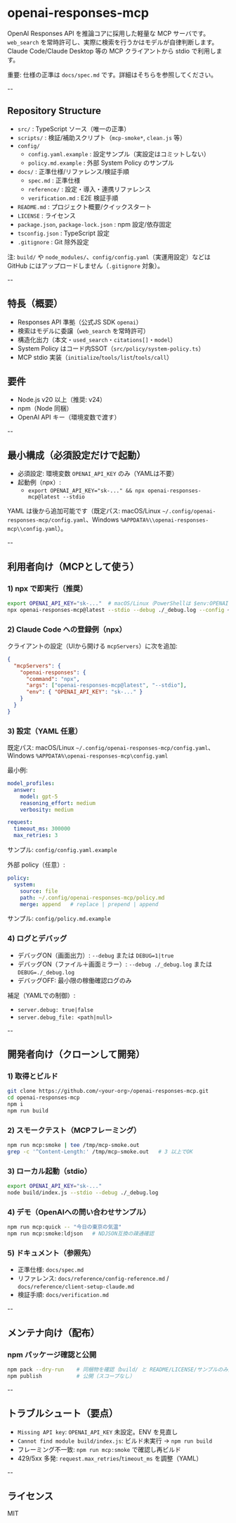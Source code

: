 # openai-responses-mcp
OpenAI Responses API を推論コアに採用した軽量な MCP サーバです。  
`web_search` を常時許可し、実際に検索を行うかはモデルが自律判断します。Claude Code/Claude Desktop 等の MCP クライアントから stdio で利用します。

重要: 仕様の正準は `docs/spec.md` です。詳細はそちらを参照してください。

--

## Repository Structure
- `src/`                         : TypeScript ソース（唯一の正準）
- `scripts/`                     : 検証/補助スクリプト（`mcp-smoke*`, `clean.js` 等）
- `config/`
  - `config.yaml.example`        : 設定サンプル（実設定はコミットしない）
  - `policy.md.example`          : 外部 System Policy のサンプル
- `docs/`                        : 正準仕様/リファレンス/検証手順
  - `spec.md`                    : 正準仕様
  - `reference/`                 : 設定・導入・連携リファレンス
  - `verification.md`            : E2E 検証手順
- `README.md`                    : プロジェクト概要/クイックスタート
- `LICENSE`                      : ライセンス
- `package.json`, `package-lock.json` : npm 設定/依存固定
- `tsconfig.json`                : TypeScript 設定
- `.gitignore`                   : Git 除外設定

注: `build/` や `node_modules/`、`config/config.yaml`（実運用設定）などは GitHub にはアップロードしません（`.gitignore` 対象）。

--

## 特長（概要）
- Responses API 準拠（公式JS SDK `openai`）
- 検索はモデルに委譲（`web_search` を常時許可）
- 構造化出力（本文・`used_search`・`citations[]`・`model`）
- System Policy はコード内SSOT（`src/policy/system-policy.ts`）
- MCP stdio 実装（`initialize`/`tools/list`/`tools/call`）

## 要件
- Node.js v20 以上（推奨: v24）
- npm（Node 同梱）
- OpenAI API キー（環境変数で渡す）

--

## 最小構成（必須設定だけで起動）
- 必須設定: 環境変数 `OPENAI_API_KEY` のみ（YAMLは不要）
- 起動例（npx）:
  - `export OPENAI_API_KEY="sk-..." && npx openai-responses-mcp@latest --stdio`

YAML は後から追加可能です（既定パス: macOS/Linux `~/.config/openai-responses-mcp/config.yaml`、Windows `%APPDATA%\\openai-responses-mcp\\config.yaml`）。

--

## 利用者向け（MCPとして使う）

### 1) npx で即実行（推奨）
```bash
export OPENAI_API_KEY="sk-..."  # macOS/Linux（PowerShellは $env:OPENAI_API_KEY="sk-..."）
npx openai-responses-mcp@latest --stdio --debug ./_debug.log --config ~/.config/openai-responses-mcp/config.yaml
```

### 2) Claude Code への登録例（npx）
クライアントの設定（UIから開ける `mcpServers`）に次を追加:
```json
{
  "mcpServers": {
    "openai-responses": {
      "command": "npx",
      "args": ["openai-responses-mcp@latest", "--stdio"],
      "env": { "OPENAI_API_KEY": "sk-..." }
    }
  }
}
```

### 3) 設定（YAML 任意）
既定パス: macOS/Linux `~/.config/openai-responses-mcp/config.yaml`、Windows `%APPDATA%\openai-responses-mcp\config.yaml`

最小例:
```yaml
model_profiles:
  answer:
    model: gpt-5
    reasoning_effort: medium
    verbosity: medium

request:
  timeout_ms: 300000
  max_retries: 3
```
サンプル: `config/config.yaml.example`

外部 policy（任意）:
```yaml
policy:
  system:
    source: file
    path: ~/.config/openai-responses-mcp/policy.md
    merge: append   # replace | prepend | append
```
サンプル: `config/policy.md.example`

### 4) ログとデバッグ
- デバッグON（画面出力）: `--debug` または `DEBUG=1|true`
- デバッグON（ファイル＋画面ミラー）: `--debug ./_debug.log` または `DEBUG=./_debug.log`
- デバッグOFF: 最小限の稼働確認ログのみ

補足（YAMLでの制御）:
- `server.debug: true|false`
- `server.debug_file: <path|null>`

--

## 開発者向け（クローンして開発）

### 1) 取得とビルド
```bash
git clone https://github.com/<your-org>/openai-responses-mcp.git
cd openai-responses-mcp
npm i
npm run build
```

### 2) スモークテスト（MCPフレーミング）
```bash
npm run mcp:smoke | tee /tmp/mcp-smoke.out
grep -c '^Content-Length:' /tmp/mcp-smoke.out   # 3 以上でOK
```

### 3) ローカル起動（stdio）
```bash
export OPENAI_API_KEY="sk-..."
node build/index.js --stdio --debug ./_debug.log
```

### 4) デモ（OpenAIへの問い合わせサンプル）
```bash
npm run mcp:quick -- "今日の東京の気温"
npm run mcp:smoke:ldjson   # NDJSON互換の疎通確認
```

### 5) ドキュメント（参照先）
- 正準仕様: `docs/spec.md`
- リファレンス: `docs/reference/config-reference.md` / `docs/reference/client-setup-claude.md`
- 検証手順: `docs/verification.md`

--

## メンテナ向け（配布）

### npm パッケージ確認と公開
```bash
npm pack --dry-run    # 同梱物を確認（build/ と README/LICENSE/サンプルのみ）
npm publish           # 公開（スコープなし）
```

--

## トラブルシュート（要点）
- `Missing API key`: `OPENAI_API_KEY` 未設定。ENV を見直し
- `Cannot find module build/index.js`: ビルド未実行 → `npm run build`
- フレーミング不一致: `npm run mcp:smoke` で確認し再ビルド
- 429/5xx 多発: `request.max_retries`/`timeout_ms` を調整（YAML）

--

## ライセンス
MIT
